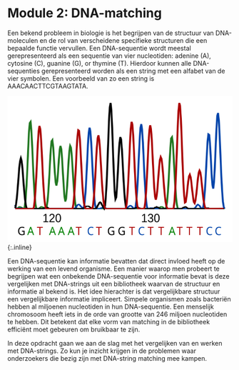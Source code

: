 # Module 2: DNA-matching

Een bekend probleem in biologie is het begrijpen van de structuur van
DNA-moleculen en de rol van verscheidene specifieke structuren die een bepaalde
functie vervullen. Een DNA-sequentie wordt meestal gerepresenteerd als een
sequentie van vier nucleotiden: adenine (A), cytosine (C), guanine (G), or
thymine (T). Hierdoor kunnen alle DNA-sequenties gerepresenteerd worden als een
string met een alfabet van de vier symbolen. Een voorbeeld van zo een string is
AAACAACTTCGTAAGTATA.

![](DNA_sequence_wikimedia.svg){:.inline}

Een DNA-sequentie kan informatie bevatten dat direct invloed heeft op de
werking van een levend organisme. Een manier waarop men probeert te begrijpen
wat een onbekende DNA-sequentie voor informatie bevat is deze vergelijken met
DNA-strings uit een bibliotheek waarvan de structuur en informatie al bekend
is. Het idee hierachter is dat vergelijkbare structuur een vergelijkbare
informatie impliceert. Simpele organismen zoals bacteriën hebben al miljoenen
nucleotiden in hun DNA-sequentie. Een menselijk chromosoom heeft iets in de
orde van grootte van 246 miljoen nucleotiden te hebben. Dit betekent dat elke
vorm van matching in de bibliotheek efficiënt moet gebeuren om bruikbaar te
zijn.

In deze opdracht gaan we aan de slag met het vergelijken van en werken met
DNA-strings. Zo kun je inzicht krijgen in de problemen waar onderzoekers die
bezig zijn met DNA-string matching mee kampen.
